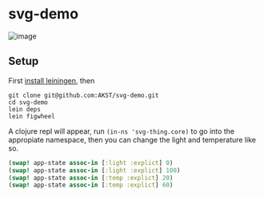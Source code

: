 # svg-demo

![image](http://i.imgur.com/9Ovv6CP.gif)

## Setup

First [install leiningen](http://leiningen.org), then

```
git clone git@github.com:AKST/svg-demo.git
cd svg-demo
lein deps
lein figwheel
```

A clojure repl will appear, run `(in-ns 'svg-thing.core)` to go into the appropiate namespace, then you can change the light and temperature like so.

```clojure
(swap! app-state assoc-in [:light :explict] 0)
(swap! app-state assoc-in [:light :explict] 100)
(swap! app-state assoc-in [:temp :explict] 20)
(swap! app-state assoc-in [:temp :explict] 60)
```
